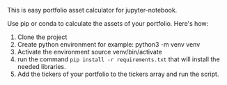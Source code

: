 This is easy portfolio asset calculator for jupyter-notebook.

Use pip or conda to calculate the assets of your portfolio. Here's how:

1. Clone the project
2. Create python environment for example: python3 -m venv venv
3. Activate the environment source venv/bin/activate
4. run the command `pip install -r requirements.txt` that will install the needed libraries.
5. Add the tickers of your portfolio to the tickers array and run the script. 

